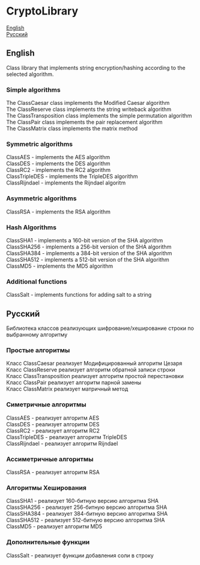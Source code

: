 # CryptoLibrary

[English](#English)   
[Русский](#Русский)   


## English
Class library that implements string encryption/hashing according to the selected algorithm.

### Simple algorithms

The ClassCaesar class implements the Modified Caesar algorithm   
The ClassReserve class implements the string writeback algorithm   
The ClassTransposition class implements the simple permutation algorithm   
The ClassPair class implements the pair replacement algorithm    
The ClassMatrix class implements the matrix method

### Symmetric algorithms

ClassAES - implements the AES algorithm   
ClassDES - implements the DES algorithm   
ClassRC2 - implements the RC2 algorithm   
ClassTripleDES - implements the TripleDES algorithm   
ClassRijndael - implements the Rijndael algoritm

### Asymmetric algorithms

ClassRSA - implements the RSA algorithm

### Hash Algorithms

ClassSHA1 - implements a 160-bit version of the SHA algorithm   
ClassSHA256 - implements a 256-bit version of the SHA algorithm    
ClassSHA384 - implements a 384-bit version of the SHA algorithm    
ClassSHA512 - implements a 512-bit version of the SHA algorithm    
ClassMD5 - implements the MD5 algorithm    


### Additional functions    

ClassSalt - implements functions for adding salt to a string    


## Русский
Библиотека классов реализующих шифрование/хеширование строки по выбранному алгоритму

### Простые алгоритмы

Класс ClassCaesar реализует Модифицированный алгоритм Цезаря  
Класс ClassReserve реализует алгоритм обратной записи строки  
Класс ClassTransposition реализует алгоритм простой перестановки  
Класс ClassPair реализует алгоритм парной замены    
Класс ClassMatrix реализует матричный метод    

### Симетричные алгоритмы  

ClassAES - реализует алгоритм AES  
ClassDES - реализует алгоритм DES  
ClassRC2 - реализует алгоритм RC2  
ClassTripleDES  - реализует алгоритм TripleDES  
ClassRijndael - реализует алгоритм Rijndael

### Ассиметричные алгоритмы

ClassRSA - реализует алгоритм RSA

### Алгоритмы Хеширования 

ClassSHA1 - реализует 160-битную версию алгоритма SHA    
ClassSHA256 - реализует 256-битную версию алгоритма SHA   
ClassSHA384 - реализует 384-битную версию алгоритма SHA   
ClassSHA512 - реализует 512-битную версию алгоритма SHA   
ClassMD5 - реализует алгоритм MD5    


### Дополнительные функции    

ClassSalt - реализует функции добавления соли в строку